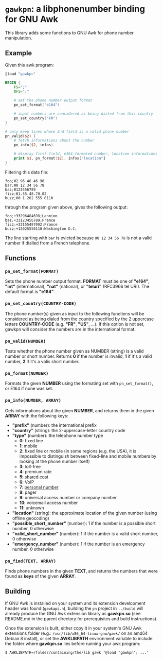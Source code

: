 # `gawkpn`: a libphonenumber binding for GNU Awk

This library adds some functions to GNU Awk for phone number manipulation.

## Example

Given this awk program:

```awk
@load "gawkpn"

BEGIN {
	FS=";"
	OFS=";"

	# set the phone number output format
	pn_set_format("e164")

	# input numbers are considered as being dialed from this country
	pn_set_country("FR")
}

# only keep lines whose 2nd field is a valid phone number
pn_valid($2) {
	# fetch informations about the number
	pn_info($2, infos)

	# display first field, e164-formated number, location informations
	print $1, pn_format($2), infos["location"]
}
```

Filtering this data file:

```
foo;02 96 48 46 98
bar;00 12 34 56 78
baz;0123456789
fizz;01.55.48.70.02
buzz;00 1 202 555 0110
```

through the program given above, gives the following output:

```
foo;+33296484698;Lannion
baz;+33123456789;France
fizz;+33155487002;France
buzz;+12025550110;Washington D.C.
```

The line starting with `bar` is evicted because `00 12 34 56 78` is not a valid
number if dialled from a French telephone.

## Functions

### `pn_set_format(FORMAT)`

Sets the phone number output format. **FORMAT** must be one of **"e164"**,
**"int"** (international), **"nat"** (national), or **"teluri"** (RFC3966 tel
URI). The default format is **"e164"**.

### `pn_set_country(COUNTRY-CODE)`

The phone number(s) given as input to the following functions will be
considered as being dialed from the country specified by the 2 uppercase
letters **COUNTRY-CODE** (e.g.  **"FR"**, **"US"**, ...). If this option is not
set, gawkpn will consider the numbers are in the international format.

### `pn_valid(NUMBER)`

Tests whether the phone number given as NUMBER (string) is a valid number or
short number. Returns **0** if the number is invalid, **1** if it's a valid
number, **2** if it's a valis short number. 

### `pn_format(NUMBER)`

Formats the given **NUMBER** using the formating set with `pn_set_format()`, or
E164 if none was set.

### `pn_info(NUMBER, ARRAY)`

Gets informations about the given **NUMBER**, and returns them in the given
**ARRAY** with the following keys:

- **"prefix"** (number): the international prefix
- **"country"** (string): the 2-uppercase-letter country code
- **"type"** (number): the telephone number type
	- **0**: fixed line
	- **1**: mobile
	- **2**: fixed line or mobile (in some regions (e.g. the USA), it is
	  impossible to distinguish between fixed-line and mobile numbers by
	  looking at the phone number itself)
	- **3**: toll-free
	- **4**: premium rate
	- **5**: [shared cost](http://en.wikipedia.org/wiki/Shared_Cost_Service)
	- **6**: VoIP
	- **7**: [personal number](http://en.wikipedia.org/wiki/Personal_Numbers)
	- **8**: pager
	- **9**: universal access number or company number
	- **10**: voicemail access number
	- **11**: unknown
- **"location"** (string): the approximate location of the given number (using
  offline geocoding)
- **"possible\_short\_number"** (number): 1 if the number is a possible short
  number, 0 otherwise
- **"valid\_short\_number"** (number): 1 if the number is a valid short number,
  0 otherwise
- **"emergency\_number"** (number): 1 if the number is an emergency number, 0
  otherwise

### `pn_find(TEXT, ARRAY)`

Finds phone numbers in the given **TEXT**, and returns the numbers that were
found as **keys** of the given **ARRAY**.

## Building

If GNU Awk is installed on your system and its extension development header was
found (`gawkapi.h`), building the `pn` project in `../build` will already
produce the GNU Awk extension library as **gawkpn.so** (see README.md in the
parent directory for prerequisites and build instructions).

Once the extension is built, either copy it in your system's GNU Awk extensions
folder (e.g.: `/usr/lib/x86_64-linux-gnu/gawk/` on an amd64 Debian 8 install),
or set the **AWKLIBPATH** environment variable to include the folder where
**gawkpn.so** lies before running your awk program:

```
$ AWKLIBPATH=/folder/containing/the/lib gawk '@load "gawkpn"; ...'
```
